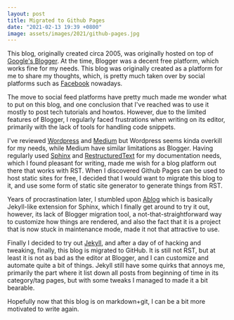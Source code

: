 ```yaml
---
layout: post
title: Migrated to Github Pages
date: "2021-02-13 19:39 +0800"
image: assets/images/2021/github-pages.jpg
---
```


This blog, originally created circa 2005, was originally hosted 
on top of [Google's Blogger](http://blogger.com). At the time, Blogger
was a decent free platform, which works fine for my needs. This blog was
originally created as a platform for me to share my thoughts, which,
is pretty much taken over by social platforms such as [Facebook](http://facebook.com)
nowadays. 

The move to social feed platforms have pretty much made me wonder what to
put on this blog, and one conclusion that I've reached was to use it
mostly to post tech tutorials and howtos. However, due to the limited
features of Blogger, I regularly faced frustrations when writing on its
editor, primarily with the lack of tools for handling code snippets. 

I've reviewed [Wordpress](http://wordpress.com) and [Medium](http://medium.com)
but Wordpress seems kinda overkill for my needs, while Medium have similar 
limitations as Blogger. Having regularly used [Sphinx](http://www.sphinx-doc.org)
and [RestructuredText](https://docutils.sourceforge.io/rst.html) for my documentation 
needs, which I found pleasant for writing, made me wish for a blog platform out there
that works with RST. When I discovered Github Pages can be used to host static sites
for free, I decided that I would want to migrate this blog to it, and use some form
of static site generator to generate things from RST. 

Years of procrastination later, I stumbled upon [Ablog](https://ablog.readthedocs.io/) 
which is basically Jekyll-like extension for Sphinx, which I finally get around 
to try it out, however, its lack of Blogger migration tool, a not-that-straightforward
way to customize how things are rendered, and also the fact that it is a project
that is now stuck in maintenance mode, made it not that attractive to use.

Finally I decided to try out [Jekyll](https://ablog.readthedocs.io/), and after a day of
of hacking and tweaking, finally, this blog is migrated to GitHub. It is still not RST,
but at least it is not as bad as the editor at Blogger, and I can customize and automate
quite a bit of things. Jekyll still have some quirks that annoys me, primarily the part
where it list down all posts from beginning of time in its category/tag pages, but with
some tweaks I managed to made it a bit bearable. 

Hopefully now that this blog is on markdown+git, I can be a bit more motivated
to write again.

